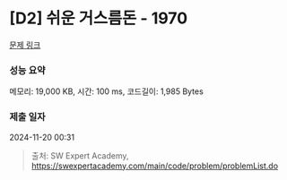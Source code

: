 # [D2] 쉬운 거스름돈 - 1970 

[문제 링크](https://swexpertacademy.com/main/code/problem/problemDetail.do?contestProbId=AV5PsIl6AXIDFAUq) 

### 성능 요약

메모리: 19,000 KB, 시간: 100 ms, 코드길이: 1,985 Bytes

### 제출 일자

2024-11-20 00:31



> 출처: SW Expert Academy, https://swexpertacademy.com/main/code/problem/problemList.do